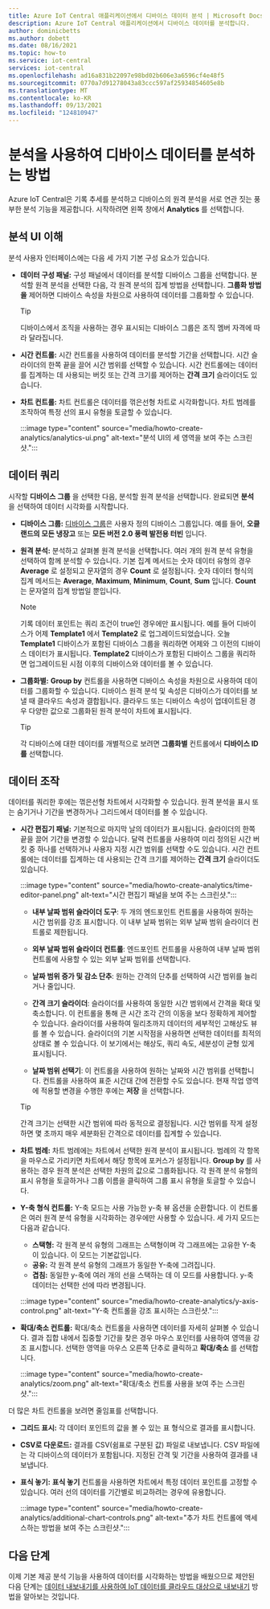 ```yaml
---
title: Azure IoT Central 애플리케이션에서 디바이스 데이터 분석 | Microsoft Docs
description: Azure IoT Central 애플리케이션에서 디바이스 데이터를 분석합니다.
author: dominicbetts
ms.author: dobett
ms.date: 08/16/2021
ms.topic: how-to
ms.service: iot-central
services: iot-central
ms.openlocfilehash: ad16a831b22097e98bd02b606e3a6596cf4e48f5
ms.sourcegitcommit: 0770a7d91278043a83ccc597af25934854605e8b
ms.translationtype: MT
ms.contentlocale: ko-KR
ms.lasthandoff: 09/13/2021
ms.locfileid: "124810947"
---
```

# <a name="how-to-use-analytics-to-analyze-device-data"></a>분석을 사용하여 디바이스 데이터를 분석하는 방법

Azure IoT Central은 기록 추세를 분석하고 디바이스의 원격 분석을 서로 연관 짓는 풍부한 분석 기능을 제공합니다. 시작하려면 왼쪽 창에서 **Analytics** 를 선택합니다.

## <a name="understand-the-analytics-ui"></a>분석 UI 이해

분석 사용자 인터페이스에는 다음 세 가지 기본 구성 요소가 있습니다.

- **데이터 구성 패널:** 구성 패널에서 데이터를 분석할 디바이스 그룹을 선택합니다. 분석할 원격 분석을 선택한 다음, 각 원격 분석의 집계 방법을 선택합니다. **그룹화 방법을** 제어하면 디바이스 속성을 차원으로 사용하여 데이터를 그룹화할 수 있습니다.

    > [!TIP]
    > 디바이스에서 조직을 사용하는 경우 표시되는 디바이스 그룹은 조직 멤버 자격에 따라 달라집니다.

- **시간 컨트롤:** 시간 컨트롤을 사용하여 데이터를 분석할 기간을 선택합니다. 시간 슬라이더의 한쪽 끝을 끌어 시간 범위를 선택할 수 있습니다. 시간 컨트롤에는 데이터를 집계하는 데 사용되는 버킷 또는 간격 크기를 제어하는 **간격 크기** 슬라이더도 있습니다.

- **차트 컨트롤:** 차트 컨트롤은 데이터를 꺾은선형 차트로 시각화합니다. 차트 범례를 조작하여 특정 선의 표시 유형을 토글할 수 있습니다.

  :::image type="content" source="media/howto-create-analytics/analytics-ui.png" alt-text="분석 UI의 세 영역을 보여 주는 스크린샷.":::

## <a name="query-your-data"></a>데이터 쿼리

시작할 **디바이스 그룹** 을 선택한 다음, 분석할 원격 분석을 선택합니다. 완료되면 **분석** 을 선택하여 데이터 시각화를 시작합니다.

- **디바이스 그룹:** [디바이스 그룹](tutorial-use-device-groups.md)은 사용자 정의 디바이스 그룹입니다. 예를 들어, **오클랜드의 모든 냉장고** 또는 **모든 버전 2.0 풍력 발전용 터빈** 입니다.

- **원격 분석:** 분석하고 살펴볼 원격 분석을 선택합니다. 여러 개의 원격 분석 유형을 선택하여 함께 분석할 수 있습니다. 기본 집계 메서드는 숫자 데이터 유형의 경우 **Average** 로 설정되고 문자열의 경우 **Count** 로 설정됩니다. 숫자 데이터 형식의 집계 메서드는 **Average**, **Maximum**, **Minimum**, **Count**, **Sum** 입니다. **Count** 는 문자열의 집계 방법일 뿐입니다.

    > [!NOTE]
    > 기록 데이터 포인트는 쿼리 조건이 true인 경우에만 표시됩니다. 예를 들어 디바이스가 어제 **Template1** 에서 **Template2** 로 업그레이드되었습니다. 오늘 **Template1** 디바이스가 포함된 디바이스 그룹을 쿼리하면 어제와 그 이전의 디바이스 데이터가 표시됩니다. **Template2** 디바이스가 포함된 디바이스 그룹을 쿼리하면 업그레이드된 시점 이후의 디바이스와 데이터를 볼 수 있습니다.

- **그룹화별:** **Group by** 컨트롤을 사용하면 디바이스 속성을 차원으로 사용하여 데이터를 그룹화할 수 있습니다. 디바이스 원격 분석 및 속성은 디바이스가 데이터를 보낼 때 클라우드 속성과 결합됩니다. 클라우드 또는 디바이스 속성이 업데이트된 경우 다양한 값으로 그룹화된 원격 분석이 차트에 표시됩니다.

    > [!TIP]
    > 각 디바이스에 대한 데이터를 개별적으로 보려면 **그룹화별** 컨트롤에서 **디바이스 ID를** 선택합니다.

## <a name="interact-with-your-data"></a>데이터 조작

데이터를 쿼리한 후에는 꺾은선형 차트에서 시각화할 수 있습니다. 원격 분석을 표시 또는 숨기거나 기간을 변경하거나 그리드에서 데이터를 볼 수 있습니다.

- **시간 편집기 패널:** 기본적으로 마지막 날의 데이터가 표시됩니다. 슬라이더의 한쪽 끝을 끌어 기간을 변경할 수 있습니다. 달력 컨트롤을 사용하여 미리 정의된 시간 버킷 중 하나를 선택하거나 사용자 지정 시간 범위를 선택할 수도 있습니다. 시간 컨트롤에는 데이터를 집계하는 데 사용되는 간격 크기를 제어하는 **간격 크기** 슬라이더도 있습니다.

  :::image type="content" source="media/howto-create-analytics/time-editor-panel.png" alt-text="시간 편집기 패널을 보여 주는 스크린샷.":::

  - **내부 날짜 범위 슬라이더 도구**: 두 개의 엔드포인트 컨트롤을 사용하여 원하는 시간 범위를 강조 표시합니다. 이 내부 날짜 범위는 외부 날짜 범위 슬라이더 컨트롤로 제한됩니다.
  
  - **외부 날짜 범위 슬라이더 컨트롤**: 엔드포인트 컨트롤을 사용하여 내부 날짜 범위 컨트롤에 사용할 수 있는 외부 날짜 범위를 선택합니다.

  - **날짜 범위 증가 및 감소 단추**: 원하는 간격의 단추를 선택하여 시간 범위를 늘리거나 줄입니다.

  - **간격 크기 슬라이더**: 슬라이더를 사용하여 동일한 시간 범위에서 간격을 확대 및 축소합니다. 이 컨트롤을 통해 큰 시간 조각 간의 이동을 보다 정확하게 제어할 수 있습니다. 슬라이더를 사용하여 밀리초까지 데이터의 세부적인 고해상도 뷰를 볼 수 있습니다. 슬라이더의 기본 시작점을 사용하면 선택한 데이터를 최적의 상태로 볼 수 있습니다. 이 보기에서는 해상도, 쿼리 속도, 세분성이 균형 있게 표시됩니다.
  
  - **날짜 범위 선택기**: 이 컨트롤을 사용하여 원하는 날짜와 시간 범위를 선택합니다. 컨트롤을 사용하여 표준 시간대 간에 전환할 수도 있습니다. 현재 작업 영역에 적용할 변경을 수행한 후에는 **저장** 을 선택합니다.

  > [!TIP]
  > 간격 크기는 선택한 시간 범위에 따라 동적으로 결정됩니다. 시간 범위를 작게 설정하면 몇 초까지 매우 세분화된 간격으로 데이터를 집계할 수 있습니다.

- **차트 범례:** 차트 범례에는 차트에서 선택한 원격 분석이 표시됩니다. 범례의 각 항목을 마우스로 가리키면 차트에서 해당 항목에 포커스가 설정됩니다. **Group by** 를 사용하는 경우 원격 분석은 선택한 차원의 값으로 그룹화됩니다. 각 원격 분석 유형의 표시 유형을 토글하거나 그룹 이름을 클릭하여 그룹 표시 유형을 토글할 수 있습니다.  

- **Y-축 형식 컨트롤:** Y-축 모드는 사용 가능한 y-축 뷰 옵션을 순환합니다. 이 컨트롤은 여러 원격 분석 유형을 시각화하는 경우에만 사용할 수 있습니다. 세 가지 모드는 다음과 같습니다.

  - **스택형:** 각 원격 분석 유형의 그래프는 스택형이며 각 그래프에는 고유한 Y-축이 있습니다. 이 모드는 기본값입니다.
  - **공유:** 각 원격 분석 유형의 그래프가 동일한 Y-축에 그려집니다.
  - **겹침:** 동일한 y-축에 여러 개의 선을 스택하는 데 이 모드를 사용합니다. y-축 데이터는 선택한 선에 따라 변경됩니다.

  :::image type="content" source="media/howto-create-analytics/y-axis-control.png" alt-text="Y-축 컨트롤을 강조 표시하는 스크린샷.":::

- **확대/축소 컨트롤:** 확대/축소 컨트롤을 사용하면 데이터를 자세히 살펴볼 수 있습니다. 결과 집합 내에서 집중할 기간을 찾은 경우 마우스 포인터를 사용하여 영역을 강조 표시합니다. 선택한 영역을 마우스 오른쪽 단추로 클릭하고 **확대/축소** 를 선택합니다.

  :::image type="content" source="media/howto-create-analytics/zoom.png" alt-text="확대/축소 컨트롤 사용을 보여 주는 스크린샷.":::

더 많은 차트 컨트롤을 보려면 줄임표를 선택합니다.

- **그리드 표시:** 각 데이터 포인트의 값을 볼 수 있는 표 형식으로 결과를 표시합니다.

- **CSV로 다운로드:** 결과를 CSV(쉼표로 구분된 값) 파일로 내보냅니다. CSV 파일에는 각 디바이스의 데이터가 포함됩니다. 지정된 간격 및 기간을 사용하여 결과를 내보냅니다.

- **표식 놓기:** **표식 놓기** 컨트롤을 사용하면 차트에서 특정 데이터 포인트를 고정할 수 있습니다. 여러 선의 데이터를 기간별로 비교하려는 경우에 유용합니다.

  :::image type="content" source="media/howto-create-analytics/additional-chart-controls.png" alt-text="추가 차트 컨트롤에 액세스하는 방법을 보여 주는 스크린샷.":::

## <a name="next-steps"></a>다음 단계

이제 기본 제공 분석 기능을 사용하여 데이터를 시각화하는 방법을 배웠으므로 제안된 다음 단계는 [데이터 내보내기를 사용하여 IoT 데이터를 클라우드 대상으로 내보내기](howto-export-data.md) 방법을 알아보는 것입니다.
